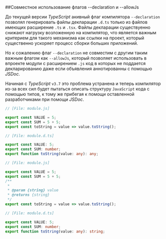 ##Совместное использование флагов --declaration и --allowJs

До текущей версии _TypeScript_ акивный флаг компилятора `--declaration` позволял генерировать файлы декларации `.d.ts` только из файлов имеющих расширение `.ts` и `.tsx`. Файлы декларации существуенно снижают нагрузку возложенную на компилятор, что является важным критерием для такого механизма как ссылки на проект, который существенно ускоряет процесс сборки больших приложений.

Но к сожалению флаг `--declaration` не совместим с другим таким важным флагом как `--allowJs`, который позволяет использовать в впроекте модули с расширением `.js` код в которых не поддается декларированию даже если объявления аннотированны с помощью _JSDoc_.

Начиная с _TypeScript_ `v3.7` это проблема устранена и теперь компилятор из-за всех сил будет пытаться описать структуру `JavaScript` кода с помощью типов, к тому же прибегая к помощи оставленной разработчиками при помощи _JSDoc_.


```js
// [File: module.js]

export const VALUE = 5;
export const SUM = 5 + 5;
export const toString = value => value.toString();
```
```ts
// [File: module.d.ts]

export const VALUE: 5;
export const SUM: number;
export function toString(value: any): any;
```

```js
// [File: module.js]

export const VALUE = 5;
export const SUM = 5 + 5;
/**
 * 
 * @param {string} value 
 * @returns {string}
 */
export const toString = value => value.toString();
```
```ts
// [File: module.d.ts]

export const VALUE: 5;
export const SUM: number;
export function toString(value: any): string;
```
